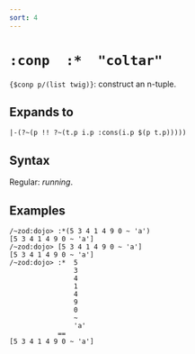 ```yaml
---
sort: 4
---
```


# `:conp  :*  "coltar"`

`{$conp p/(list twig)}`: construct an n-tuple.

## Expands to

```
|-(?~(p !! ?~(t.p i.p :cons(i.p $(p t.p)))))
```

## Syntax

Regular: *running*.

## Examples
```
/~zod:dojo> :*(5 3 4 1 4 9 0 ~ 'a')
[5 3 4 1 4 9 0 ~ 'a']
/~zod:dojo> [5 3 4 1 4 9 0 ~ 'a']
[5 3 4 1 4 9 0 ~ 'a']
/~zod:dojo> :*  5
                3
                4 
                1
                4
                9
                0
                ~
                'a'
            ==
[5 3 4 1 4 9 0 ~ 'a']
```
